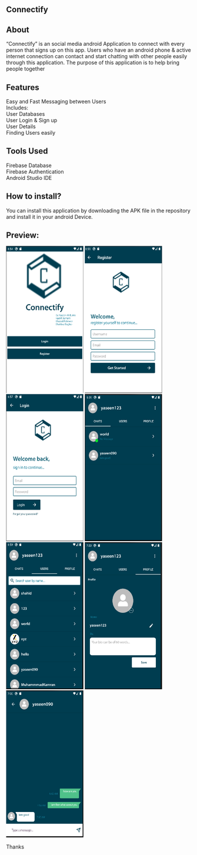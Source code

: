 ## Connectify
## About
“Connectify” is an social media android Application to connect with every person that signs up on this app. Users who have an android phone & active internet connection can contact and start chatting with other people easily through this application. The purpose of this application is to help bring people together 

## Features
Easy and Fast Messaging between Users <br/>
Includes: <br/>
User Databases <br/>
User Login & Sign up <br/>
User Details <br/>
Finding Users easily <br/>
## Tools Used
Firebase Database <br/>
Firebase Authentication <br/>
Android Studio IDE <br/>

## How to install?
You can install this application by downloading the APK file in the repository and install it in your android Device.


## Preview:
<a><img src="https://github.com/Yaseen090/ConnectifyApp/blob/main/ConnectifyApp1.PNG" width="210" height="400"></a>
<a><img src="https://github.com/Yaseen090/ConnectifyApp/blob/main/ConnectifyApp2.PNG" width="210" height="400"></a>
<a><img src="https://github.com/Yaseen090/ConnectifyApp/blob/main/ConnectifyApp3.PNG" width="210" height="400"></a>
<a><img src="https://github.com/Yaseen090/ConnectifyApp/blob/main/ConnectifyApp4.PNG" width="210" height="400"></a>
<a><img src="https://github.com/Yaseen090/ConnectifyApp/blob/main/ConnectifyApp5.PNG" width="210" height="400"></a>
<a><img src="https://github.com/Yaseen090/ConnectifyApp/blob/main/ConnectifyApp6.PNG" width="210" height="400"></a>
<a><img src="https://github.com/Yaseen090/ConnectifyApp/blob/main/ConnectifyApp7.PNG" width="210" height="400"></a>

Thanks
